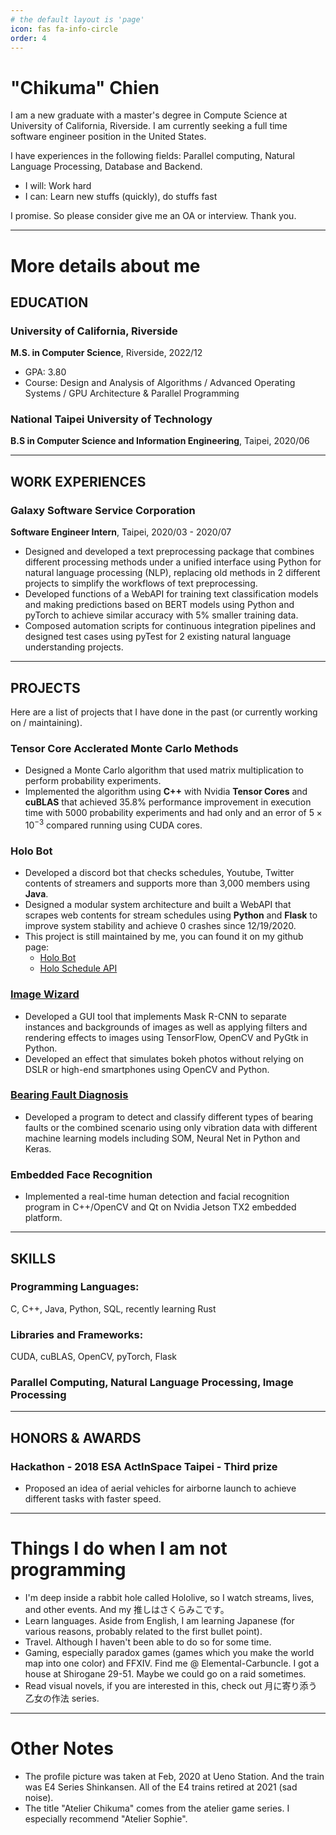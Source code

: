 ```yaml
---
# the default layout is 'page'
icon: fas fa-info-circle
order: 4
---
```


# "Chikuma" Chien

I am a new graduate with a master's degree in Compute Science at University of
California, Riverside. I am currently seeking a full time software engineer
position in the United States.

I have experiences in the following fields: Parallel computing, Natural Language
Processing, Database and Backend.

* I will: Work hard
* I can: Learn new stuffs (quickly), do stuffs fast

I promise. So please consider give me an OA or interview. Thank you.

---

# More details about me

## EDUCATION

### University of California, Riverside
**M.S. in Computer Science**, Riverside, 2022/12
* GPA: 3.80
* Course: Design and Analysis of Algorithms / Advanced Operating Systems / GPU Architecture & Parallel Programming

### National Taipei University of Technology
**B.S in Computer Science and Information Engineering**, Taipei, 2020/06

---

## WORK EXPERIENCES

### Galaxy Software Service Corporation
**Software Engineer Intern**, Taipei, 2020/03 - 2020/07
- Designed and developed a text preprocessing package that combines different
processing methods under a unified interface using Python for natural language
processing (NLP), replacing old methods in 2 different projects to simplify
the workflows of text preprocessing.
- Developed functions of a WebAPI for training text classification models and
making predictions based on BERT models using Python and pyTorch to achieve
similar accuracy with 5% smaller training data.
- Composed automation scripts for continuous integration pipelines and designed
test cases using pyTest for 2 existing natural language understanding projects.

---

## PROJECTS

Here are a list of projects that I have done in the past (or currently working
on / maintaining).

### Tensor Core Acclerated Monte Carlo Methods
- Designed a Monte Carlo algorithm that used matrix multiplication to perform probability experiments.
- Implemented the algorithm using **C++** with Nvidia **Tensor Cores** and **cuBLAS** that achieved 35.8% performance
improvement in execution time with 5000 probability experiments and had only and an error of $5\times 10^{-3}$ compared
running using CUDA cores.

### Holo Bot
- Developed a discord bot that checks schedules, Youtube, Twitter contents of
streamers and supports more than 3,000 members using **Java**.
- Designed a modular system architecture and built a WebAPI that scrapes web
contents for stream schedules using **Python** and **Flask** to improve system
stability and achieve 0 crashes since 12/19/2020.
- This project is still maintained by me, you can found it on my github page:
    * [Holo Bot](https://github.com/cst0601/Holo-Bot)
    * [Holo Schedule API](https://github.com/cst0601/holo_schedule_api)

### [Image Wizard](https://github.com/cst0601/Image-Wizard)
- Developed a GUI tool that implements Mask R-CNN to separate instances and
backgrounds of images as well as applying filters and rendering effects to
images using TensorFlow, OpenCV and PyGtk in Python.
- Developed an effect that simulates bokeh photos without relying on DSLR or
high-end smartphones using OpenCV and Python.

### [Bearing Fault Diagnosis](https://github.com/cst0601/BearingFaultDiagnosis)
- Developed a program to detect and classify different types of bearing faults
or the combined scenario using only vibration data with different machine
learning models including SOM, Neural Net in Python and Keras.

### Embedded Face Recognition
- Implemented a real-time human detection and facial recognition program in
C++/OpenCV and Qt on Nvidia Jetson TX2 embedded platform.

---

## SKILLS

### Programming Languages:
C, C++, Java, Python, SQL, recently learning Rust
### Libraries and Frameworks:
CUDA, cuBLAS, OpenCV, pyTorch, Flask
### Parallel Computing, Natural Language Processing, Image Processing

---

## HONORS & AWARDS

### Hackathon - 2018 ESA ActInSpace Taipei - Third prize
- Proposed an idea of aerial vehicles for airborne launch to achieve different
tasks with faster speed.

---

# Things I do when I am not programming
- I'm deep inside a rabbit hole called Hololive, so I watch streams, lives, and
other events. And my 推しはさくらみこです。
- Learn languages. Aside from English, I am learning Japanese (for various
reasons, probably related to the first bullet point).
- Travel. Although I haven't been able to do so for some time.
- Gaming, especially paradox games (games which you make the world map into one
color) and FFXIV. Find me @ Elemental-Carbuncle. I got a house at Shirogane
29-51. Maybe we could go on a raid sometimes.
- Read visual novels, if you are interested in this, check out 月に寄り添う乙女の作法 series.

---

# Other Notes

- The profile picture was taken at Feb, 2020 at Ueno Station. And the train was
E4 Series Shinkansen. All of the E4 trains retired at 2021 (sad noise).
- The title "Atelier Chikuma" comes from the atelier game series. I especially
recommend "Atelier Sophie".